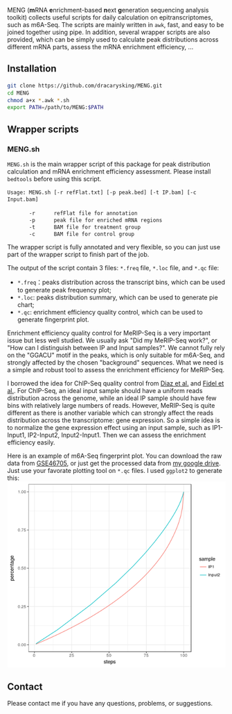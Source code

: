 
MENG (**m**RNA **e**nrichment-based **n**ext **g**eneration sequencing analysis toolkit) collects useful scripts for daily calculation on epitranscriptomes, such as m6A-Seq. The scripts are mainly written in `awk`, fast, and easy to be joined together using pipe. In addition, several wrapper scripts are also provided, which can be simply used to calculate peak distributions across different mRNA parts, assess the mRNA enrichment efficiency, ... 

## Installation
```bash
git clone https://github.com/dracarysking/MENG.git
cd MENG
chmod a+x *.awk *.sh
export PATH=/path/to/MENG:$PATH
```
## Wrapper scripts

### MENG.sh
`MENG.sh` is the main wrapper script of this package for peak distribution calculation and mRNA enrichment efficiency assessment. Please install `bedtools` before using this script.

```
Usage: MENG.sh [-r refFlat.txt] [-p peak.bed] [-t IP.bam] [-c Input.bam]

       -r      refFlat file for annotation
       -p      peak file for enriched mRNA regions
       -t      BAM file for treatment group
       -c      BAM file for control group
```
The wrapper script is fully annotated and very flexible, so you can just use part of the wrapper script to finish part of the job.

The output of the script contain 3 files: `*.freq` file, `*.loc` file, and `*.qc` file:
- `*.freq`：peaks distribution across the transcript bins, which can be used to generate peak frequency plot;
- `*.loc`: peaks distribution summary, which can be used to generate pie chart;
- `*.qc`: enrichment efficiency quality control, which can be used to generate fingerprint plot.

Enrichment efficiency quality control for MeRIP-Seq is a very important issue but less well studied. We usually ask "Did my MeRIP-Seq work?", or "How can I distinguish between IP and Input samples?". We cannot fully rely on the "GGACU" motif in the peaks, which is only suitable for m6A-Seq, and strongly affected by the chosen "background" sequences. What we need is a simple and robust tool to assess the enrichment efficiency for MeRIP-Seq.

I borrowed the idea for ChIP-Seq quality control from [Diaz et al.](https://github.com/songlab/chance/wiki/CHANCE-Manual#checking-the-strength-of-enrichment-in-the-ip) and [Fidel et al.](https://deeptools.readthedocs.io/en/latest/content/tools/plotFingerprint.html). For ChIP-Seq, an ideal input sample should have a uniform reads distribution across the genome, while an ideal IP sample should have few bins with relatively large numbers of reads. However, MeRIP-Seq is quite different as there is another variable which can strongly affect the reads distribution across the transcriptome: gene expression. So a simple idea is to normalize the gene expression effect using an input sample, such as IP1-Input1, IP2-Input2, Input2-Input1. Then we can assess the enrichment efficiency easily.

Here is an example of m6A-Seq fingerprint plot. You can download the raw data from [GSE46705](https://www.ncbi.nlm.nih.gov/geo/query/acc.cgi?acc=GSE46705), or just get the processed data from [my google drive](https://drive.google.com/drive/folders/1CxDysblxT3GojH7RTn3naY7gxYqo5gKA?usp=sharing). Just use your favorate plotting tool on `*.qc` files. I used `ggplot2` to generate this:
![fingerprint](https://github.com/dracarysking/MENG/blob/master/PNG_QC.png)

## Contact
Please contact me if you have any questions, problems, or suggestions.
